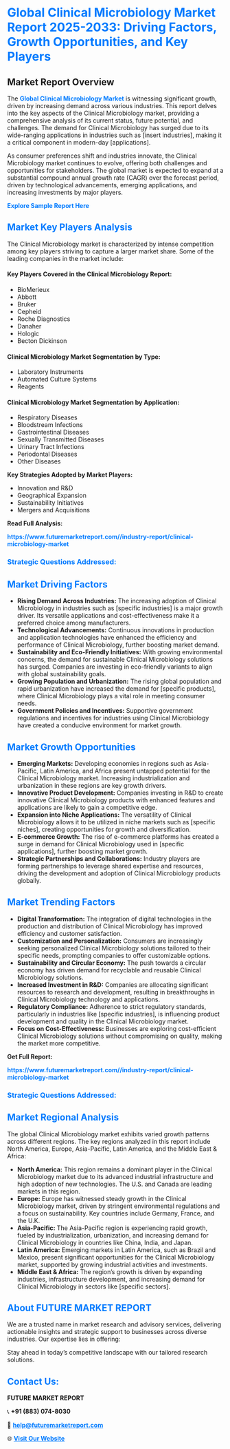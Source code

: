 <h1 style="color: #007BFF;">Global Clinical Microbiology Market Report 2025-2033: Driving Factors, Growth Opportunities, and Key Players</h1>

<section id="overview">
<h2>Market Report Overview</h2>
<p>The <a href="https://www.futuremarketreport.com//industry-report/clinical-microbiology-market" style="color: #007BFF; text-decoration: none;"><strong>Global Clinical Microbiology Market</strong></a> is witnessing significant growth, driven by increasing demand across various industries. This report delves into the key aspects of the Clinical Microbiology market, providing a comprehensive analysis of its current status, future potential, and challenges. The demand for Clinical Microbiology has surged due to its wide-ranging applications in industries such as [insert industries], making it a critical component in modern-day [applications].</p>
<p>As consumer preferences shift and industries innovate, the Clinical Microbiology market continues to evolve, offering both challenges and opportunities for stakeholders. The global market is expected to expand at a substantial compound annual growth rate (CAGR) over the forecast period, driven by technological advancements, emerging applications, and increasing investments by major players.</p>
</section>

<section id="overview">
<p><a href="https://www.futuremarketreport.com//request-sample/reportId=77168" style="color: #007BFF; text-decoration: none;"><strong>Explore Sample Report Here</strong></a></p>
</section>

<section id="key-players">
<h2 style="color: #007BFF;">Market Key Players Analysis</h2>
<p>The Clinical Microbiology market is characterized by intense competition among key players striving to capture a larger market share. Some of the leading companies in the market include:</p>
<h4>Key Players Covered in the Clinical Microbiology Report:</h4>
<ul><li>BioMerieux</li><li>Abbott</li><li>Bruker</li><li>Cepheid</li><li>Roche Diagnostics</li><li>Danaher</li><li>Hologic</li><li>Becton Dickinson</li></ul>
<h4>Clinical Microbiology Market Segmentation by Type:</h4>
<ul><li>Laboratory Instruments</li><li>Automated Culture Systems</li><li>Reagents</li></ul>

<h4>Clinical Microbiology Market Segmentation by Application:</h4>
<ul><li>Respiratory Diseases</li><li>Bloodstream Infections</li><li>Gastrointestinal Diseases</li><li>Sexually Transmitted Diseases</li><li>Urinary Tract Infections</li><li>Periodontal Diseases</li><li>Other Diseases</li></ul>
<p><strong>Key Strategies Adopted by Market Players:</strong></p>
<ul>
<li>Innovation and R&D</li>
<li>Geographical Expansion</li>
<li>Sustainability Initiatives</li>
<li>Mergers and Acquisitions</li>
</ul>
</section>

<section>
<p><strong>Read Full Analysis: </strong></p><a href="https://www.futuremarketreport.com//industry-report/clinical-microbiology-market" style="color: #007BFF; text-decoration: none;"><strong>https://www.futuremarketreport.com//industry-report/clinical-microbiology-market</strong></a>
<h3 style="color: #007BFF;">Strategic Questions Addressed:</h3>
</section>

<section id="driving-factors">
<h2 style="color: #007BFF;">Market Driving Factors</h2>
<ul>
<li><strong>Rising Demand Across Industries:</strong> The increasing adoption of Clinical Microbiology in industries such as [specific industries] is a major growth driver. Its versatile applications and cost-effectiveness make it a preferred choice among manufacturers.</li>
<li><strong>Technological Advancements:</strong> Continuous innovations in production and application technologies have enhanced the efficiency and performance of Clinical Microbiology, further boosting market demand.</li>
<li><strong>Sustainability and Eco-Friendly Initiatives:</strong> With growing environmental concerns, the demand for sustainable Clinical Microbiology solutions has surged. Companies are investing in eco-friendly variants to align with global sustainability goals.</li>
<li><strong>Growing Population and Urbanization:</strong> The rising global population and rapid urbanization have increased the demand for [specific products], where Clinical Microbiology plays a vital role in meeting consumer needs.</li>
<li><strong>Government Policies and Incentives:</strong> Supportive government regulations and incentives for industries using Clinical Microbiology have created a conducive environment for market growth.</li>
</ul>
</section>

<section id="growth-opportunities">
<h2 style="color: #007BFF;">Market Growth Opportunities</h2>
<ul>
<li><strong>Emerging Markets:</strong> Developing economies in regions such as Asia-Pacific, Latin America, and Africa present untapped potential for the Clinical Microbiology market. Increasing industrialization and urbanization in these regions are key growth drivers.</li>
<li><strong>Innovative Product Development:</strong> Companies investing in R&D to create innovative Clinical Microbiology products with enhanced features and applications are likely to gain a competitive edge.</li>
<li><strong>Expansion into Niche Applications:</strong> The versatility of Clinical Microbiology allows it to be utilized in niche markets such as [specific niches], creating opportunities for growth and diversification.</li>
<li><strong>E-commerce Growth:</strong> The rise of e-commerce platforms has created a surge in demand for Clinical Microbiology used in [specific applications], further boosting market growth.</li>
<li><strong>Strategic Partnerships and Collaborations:</strong> Industry players are forming partnerships to leverage shared expertise and resources, driving the development and adoption of Clinical Microbiology products globally.</li>
</ul>
</section>

<section id="trending-factors">
<h2 style="color: #007BFF;">Market Trending Factors</h2>
<ul>
<li><strong>Digital Transformation:</strong> The integration of digital technologies in the production and distribution of Clinical Microbiology has improved efficiency and customer satisfaction.</li>
<li><strong>Customization and Personalization:</strong> Consumers are increasingly seeking personalized Clinical Microbiology solutions tailored to their specific needs, prompting companies to offer customizable options.</li>
<li><strong>Sustainability and Circular Economy:</strong> The push towards a circular economy has driven demand for recyclable and reusable Clinical Microbiology solutions.</li>
<li><strong>Increased Investment in R&D:</strong> Companies are allocating significant resources to research and development, resulting in breakthroughs in Clinical Microbiology technology and applications.</li>
<li><strong>Regulatory Compliance:</strong> Adherence to strict regulatory standards, particularly in industries like [specific industries], is influencing product development and quality in the Clinical Microbiology market.</li>
<li><strong>Focus on Cost-Effectiveness:</strong> Businesses are exploring cost-efficient Clinical Microbiology solutions without compromising on quality, making the market more competitive.</li>
</ul>
</section>

<section>
<p><strong>Get Full Report: </strong></p><a href="https://www.futuremarketreport.com//industry-report/clinical-microbiology-market" style="color: #007BFF; text-decoration: none;"><strong>https://www.futuremarketreport.com//industry-report/clinical-microbiology-market</strong></a>
<h3 style="color: #007BFF;">Strategic Questions Addressed:</h3>
</section>


<section id="regional-analysis">
<h2 style="color: #007BFF;">Market Regional Analysis</h2>
<p>The global Clinical Microbiology market exhibits varied growth patterns across different regions. The key regions analyzed in this report include North America, Europe, Asia-Pacific, Latin America, and the Middle East & Africa:</p>
<ul>
<li><strong>North America:</strong> This region remains a dominant player in the Clinical Microbiology market due to its advanced industrial infrastructure and high adoption of new technologies. The U.S. and Canada are leading markets in this region.</li>
<li><strong>Europe:</strong> Europe has witnessed steady growth in the Clinical Microbiology market, driven by stringent environmental regulations and a focus on sustainability. Key countries include Germany, France, and the U.K.</li>
<li><strong>Asia-Pacific:</strong> The Asia-Pacific region is experiencing rapid growth, fueled by industrialization, urbanization, and increasing demand for Clinical Microbiology in countries like China, India, and Japan.</li>
<li><strong>Latin America:</strong> Emerging markets in Latin America, such as Brazil and Mexico, present significant opportunities for the Clinical Microbiology market, supported by growing industrial activities and investments.</li>
<li><strong>Middle East & Africa:</strong> The region’s growth is driven by expanding industries, infrastructure development, and increasing demand for Clinical Microbiology in sectors like [specific sectors].</li>
</ul>
</section>

<footer>
<h2 style="color: #007BFF;">About FUTURE MARKET REPORT</h2>
<p>We are a trusted name in market research and advisory services, delivering actionable insights and strategic support to businesses across diverse industries. Our expertise lies in offering:</p>

<p>Stay ahead in today’s competitive landscape with our tailored research solutions.</p>

<h2 style="color: #007BFF;">Contact Us:</h2>
<p><strong>FUTURE MARKET REPORT</strong></p>
<p>📞 <strong>+91 (883) 074-8030</strong></p>
<p>📧 <strong><a href="mailto:help@futuremarketreport.com" style="color: #007BFF;">help@futuremarketreport.com</a></strong></p>
<p>🌐 <strong><a href="https://www.futuremarketreport.com/" style="color: #007BFF;">Visit Our Website</a></strong></p>
</footer>